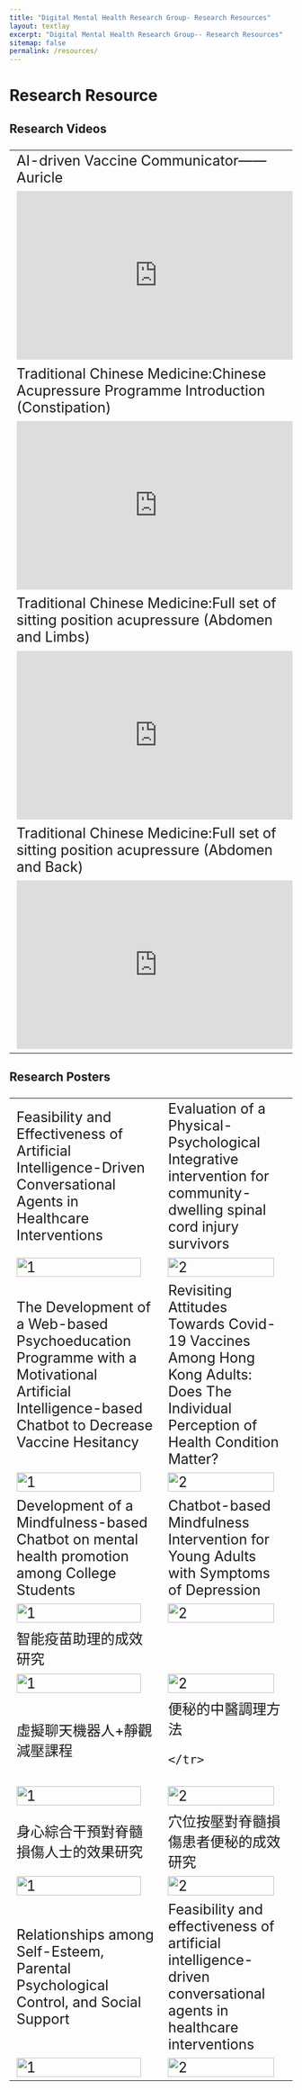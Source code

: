 ```yaml
---
title: "Digital Mental Health Research Group- Research Resources"
layout: textlay
excerpt: "Digital Mental Health Research Group-- Research Resources"
sitemap: false
permalink: /resources/
---
```


# Research Resource

## Research Videos

<style scoped>
table {
  font-size: 25px;
}
</style>

<table>
   <tr>
      <td>
         AI-driven Vaccine Communicator——Auricle    
      </td>
      <td>
         Spinal Cord Injury Exercises 
      </td>
   </tr>
   <tr>
      <td style="padding-right:10px;">
         <iframe width="500px" height="300px" src="https://www.youtube.com/embed/BLwYI15MzEE" frameborder="0" allow="accelerometer; autoplay; clipboard-write; encrypted-media; gyroscope; picture-in-picture" allowfullscreen></iframe>
      </td>
      <td style="padding-right:10px;">
         <iframe width="500px" height="300px" src="https://www.youtube.com/embed/zxGHR84AUjw" frameborder="0" allow="accelerometer; autoplay; clipboard-write; encrypted-media; gyroscope; picture-in-picture" allowfullscreen></iframe>
      </td>
   </tr>
   <tr>
      <td>
         Traditional Chinese Medicine:Chinese Acupressure Programme Introduction (Constipation)    
      </td>
      <td>
         中醫學：中醫穴位按壓手法介紹（便秘）
      </td>
   </tr>
   <tr>
      <td style="padding-right:10px;">
         <iframe width="500px" height="300px" src="https://www.youtube.com/embed/ImZCn3zD9-k" frameborder="0" allow="accelerometer; autoplay; clipboard-write; encrypted-media; gyroscope; picture-in-picture" allowfullscreen></iframe>
      </td>
      <td style="padding-right:10px;">
         <iframe width="500px" height="300px" src="https://www.youtube.com/embed/O4IbUtrbtV8" frameborder="0" allow="accelerometer; autoplay; clipboard-write; encrypted-media; gyroscope; picture-in-picture" allowfullscreen></iframe>
      </td>
   </tr>
   <tr>
      <td>
         Traditional Chinese Medicine:Full set of sitting position acupressure (Abdomen and Limbs)   
      </td>
      <td>
         中醫學：整套平臥位穴位按摩流程
      </td>
   </tr>
   <tr>
      <td style="padding-right:10px;">
         <iframe width="500px" height="300px" src="https://www.youtube.com/embed/Mynn1VStUMQ" frameborder="0" allow="accelerometer; autoplay; clipboard-write; encrypted-media; gyroscope; picture-in-picture" allowfullscreen></iframe>
      </td>
      <td style="padding-right:10px;">
         <iframe width="500px" height="300px" src="https://www.youtube.com/embed/AM7z0TH3-Fo" frameborder="0" allow="accelerometer; autoplay; clipboard-write; encrypted-media; gyroscope; picture-in-picture" allowfullscreen></iframe>
      </td>
   </tr>
   <tr>
      <td>
         Traditional Chinese Medicine:Full set of sitting position acupressure (Abdomen and Back)   
      </td>
      <td>
         中醫學：整套正坐位穴位按摩流程
      </td>
   </tr>
   <tr>
      <td style="padding-right:10px;">
         <iframe width="500px" height="300px" src="https://www.youtube.com/embed/8EjnVK0Np90" frameborder="0" allow="accelerometer; autoplay; clipboard-write; encrypted-media; gyroscope; picture-in-picture" allowfullscreen></iframe>
      </td>
      <td style="padding-right:10px;">
         <iframe width="500px" height="300px" src="https://www.youtube.com/embed/u4gnkDJvMTw" frameborder="0" allow="accelerometer; autoplay; clipboard-write; encrypted-media; gyroscope; picture-in-picture" allowfullscreen></iframe>
      </td>
   </tr>
</table>

## Research Posters

<table>
<tr>
    <td>
     Feasibility and Effectiveness of Artificial Intelligence-Driven Conversational Agents in Healthcare Interventions
    </td>
    <td>
     Evaluation of a Physical-Psychological Integrative intervention for community-dwelling spinal cord injury survivors
    </td>
    </tr>
<tr>
 <td> <img src="{{ site.url }}{{ site.baseurl }}/images/poster/YINC_Sally.png"  alt="1" width="95%"></td>
 <td><img src="{{ site.url }}{{ site.baseurl }}/images/poster/3 Jan_PPI Poster Presentation.png" alt="2" width="95%"></td>
    </tr>

<tr>
    <td>
     The Development of a Web-based Psychoeducation Programme with a Motivational Artificial Intelligence-based Chatbot to Decrease Vaccine Hesitancy
    </td>
    <td>
     Revisiting Attitudes Towards Covid-19 Vaccines Among Hong Kong Adults: Does The Individual Perception of Health Condition Matter?
    </td>
    </tr>
<tr>
 <td> <img src="{{ site.url }}{{ site.baseurl }}/images/poster/YINC_Mandy1.png"  alt="1" width="95%"></td>
 <td><img src="{{ site.url }}{{ site.baseurl }}/images/poster/YINC_Ada1.png" alt="2" width="95%"></td>
    </tr>

<tr>
    <td>
     Development of a Mindfulness-based Chatbot on mental health promotion among College Students
    </td>
    <td>
     Chatbot-based Mindfulness Intervention for Young Adults with Symptoms of Depression
    </td>
    </tr>
<tr>
 <td> <img src="{{ site.url }}{{ site.baseurl }}/images/poster/YINC_Mandy2.png"  alt="1" width="95%"></td>
 <td><img src="{{ site.url }}{{ site.baseurl }}/images/poster/YINC_Ada2.png" alt="2" width="95%"></td>
    </tr>

<tr>
    <td>
     智能疫苗助理的成效研究
    </td>
    </tr>
<tr>
 <td> <img src="{{ site.url }}{{ site.baseurl }}/images/poster/AI chatbot1.png"  alt="1" width="95%"></td>
 <td><img src="{{ site.url }}{{ site.baseurl }}/images/poster/AI chatbot2.png" alt="2" width="95%"></td>
    </tr>

<tr>
    <td>
     虛擬聊天機器人+靜觀減壓課程
    </td>
    <td>
     便秘的中醫調理方法

    </tr>
<tr>
 <td> <img src="{{ site.url }}{{ site.baseurl }}/images/poster/Mindfulness1.png"  alt="1" width="95%"></td>
 <td><img src="{{ site.url }}{{ site.baseurl }}/images/poster/TCM_Talk.png" alt="2" width="95%"></td>
    </tr>

<tr>
    <td>
     身心綜合干預對脊髓損傷人士的效果研究 
    </td>
    <td>
     穴位按壓對脊髓損傷患者便秘的成效研究
    </td>
    </tr>
<tr>
 <td> <img src="{{ site.url }}{{ site.baseurl }}/images/poster/PPI.jpeg"  alt="1" width="95%"></td>
 <td><img src="{{ site.url }}{{ site.baseurl }}/images/poster/TCM.jpeg" alt="2" width="95%"></td>
    </tr>

<tr>
    <td>
     Relationships among Self-Esteem, Parental Psychological Control, and Social Support
    </td>
    <td>
     Feasibility and effectiveness of artificial intelligence-driven conversational agents in healthcare interventions
    </td>
    </tr>
<tr>
 <td> <img src="{{ site.url }}{{ site.baseurl }}/images/poster/FYP_Poster.png"  alt="1" width="95%"></td>
 <td><img src="{{ site.url }}{{ site.baseurl }}/images/poster/SR_Poster.png" alt="2" width="95%"></td>
    </tr>
</table>

